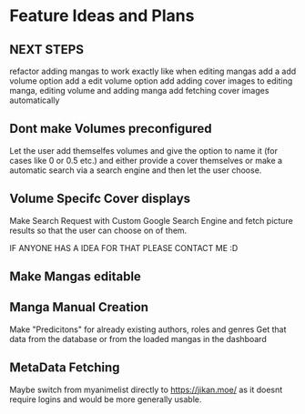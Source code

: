 # Feature Ideas and Plans

## NEXT STEPS
refactor adding mangas to work exactly like when editing mangas
add a add volume option
add a edit volume option
add adding cover images to editing manga, editing volume and adding manga
add fetching cover images automatically
## Dont make Volumes preconfigured
Let the user add themselfes volumes and give the option
to name it (for cases like 0 or 0.5 etc.) and either provide a cover themselves or make a automatic search via a search engine and then let the user choose.

## Volume Specifc Cover displays
Make Search Request with Custom Google Search Engine and
fetch picture results so that the user can choose on of them.

IF ANYONE HAS A IDEA FOR THAT PLEASE CONTACT ME :D

## Make Mangas editable

## Manga Manual Creation
Make "Predicitons" for already existing authors, roles and genres
Get that data from the database or from the loaded mangas in the dashboard

## MetaData Fetching
Maybe switch from myanimelist directly to https://jikan.moe/ as it doesnt require logins and
would be more generally usable.